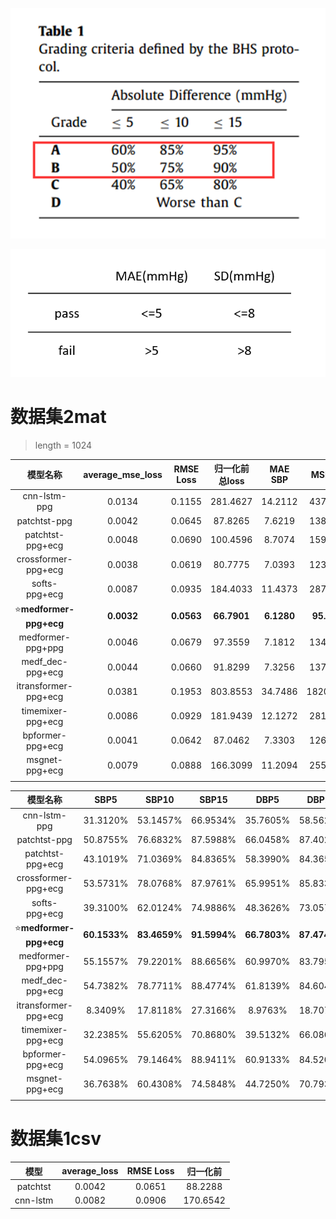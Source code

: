 

![BHS.png](image/BHS.png)

![AAMI.png](image/AAMI.png)

# 数据集2mat
> length = 1024

|         模型名称         | average_mse_loss | RMSE Loss | 归一化前总loss | MAE SBP |  MSE SBP  | SD_SBP  | MAE DBP | MSE DBP  | SD_DBP  | 
|:--------------------:|:----------------:|:---------:|:---------:|:-------:|:---------:|:-------:|:-------:|:--------:|:-------:|
|     cnn-lstm-ppg     |      0.0134      |  0.1155   | 281.4627  | 14.2112 | 437.2165  | 15.4965 | 11.9072 | 303.5553 | 12.4827 | 
|     patchtst-ppg     |      0.0042      |  0.0645   |  87.8265  | 7.6219  | 138.1481  | 8.8635  | 5.1728  | 77.4795  | 7.3165  |
|   patchtst-ppg+ecg   |      0.0048      |  0.0690   | 100.4596  | 8.7074  | 159.9748  | 9.1281  | 5.7956  | 81.5585  | 7.2161  | 
| crossformer-ppg+ecg  |      0.0038      |  0.0619   |  80.7775  | 7.0393  | 123.0274  | 8.6584  | 5.0378  | 67.1356  | 6.9595  | 
|    softs-ppg+ecg     |      0.0087      |  0.0935   | 184.4033  | 11.4373 | 287.6602  | 12.4303 | 8.0717  | 153.8381 | 9.6523  |
|  :star:**medformer-ppg+ecg**   |      **0.0032**      |  **0.0563**   |  **66.7901**  | **6.1280**  |  **95.3150**  | **7.5393**  | **5.0020**  | **64.8453**  | **6.4997**  |
|  medformer-ppg+ppg   |      0.0046      |  0.0679   | 97.3559   | 7.1812  | 134.3557  | 9.0748  | 5.9154  | 94.7465  | 7.9205  | 
|   medf_dec-ppg+ecg   |      0.0044      |  0.0660   |  91.8299  | 7.3256  | 137.3974  | 9.0064  | 5.7106  | 84.6292  | 7.4437  | 
| itransformer-ppg+ecg |      0.0381      |  0.1953   | 803.8553  | 34.7486 | 1820.0414 | 23.6844 | 23.1626 | 724.5032 | 13.9485 |
|  timemixer-ppg+ecg   |      0.0086      |   0.0929  |  181.9439 | 12.1272 | 281.1597  | 11.8479 | 9.0559  | 160.2216 | 9.3849  | 
|  bpformer-ppg+ecg    |      0.0041      |  0.0642   |  87.0462  |  7.3303 | 126.6045  | 8.6217  | 5.9230  | 82.6581  | 7.2454  | 
|  msgnet-ppg+ecg      |     0.0079       |  0.0888   |  166.3099 | 11.2094 | 255.4992  | 11.3036 | 8.2832  | 144.4841 | 8.8842  |
|                      |                  |           |           |         |           |         |         |          |         |


|         模型名称         |   SBP5    |   SBP10   |   SBP15   |   DBP5    |   DBP10   |   DBP15   |
|:--------------------:|:---------:|:---------:|:---------:|:---------:|:---------:|:---------:|
|     cnn-lstm-ppg     | 31.3120%  | 53.1457%  | 66.9534%  | 35.7605%  | 58.5621%  | 71.9409%  |
|     patchtst-ppg     | 50.8755%  | 76.6832%  | 87.5988%  | 66.0458%  | 87.4029%  | 93.6918%  |
|   patchtst-ppg+ecg   | 43.1019%  | 71.0369%  | 84.8365%  | 58.3990%  | 84.3652%  | 92.5187%  |
| crossformer-ppg+ecg  | 53.5731%  | 78.0768%  | 87.9761%  | 65.9951%  | 85.8339%  | 92.0496%  |
|    softs-ppg+ecg     | 39.3100%  | 62.0124%  | 74.9886%  | 48.3626%  | 73.0579%  | 84.8845%  |
|  :star:**medformer-ppg+ecg**   | **60.1533%**  | **83.4659%**  | **91.5994%**  | **66.7803%**  | **87.4745%**  | **93.8422%**  |
|  medformer-ppg+ppg   | 55.1557%  | 79.2201%  | 88.6656%  | 60.9970%  | 83.7954%  | 91.8172%  |
|   medf_dec-ppg+ecg   | 54.7382%  | 78.7711%  | 88.4774%  | 61.8139%  | 84.6041%  | 92.2181%  |
| itransformer-ppg+ecg |  8.3409%  | 17.8118%  | 27.3166%  |  8.9763%  | 18.7078%  | 29.4122%  |
|  timemixer-ppg+ecg   | 32.2385%  | 55.6205%  | 70.8680%  |  39.5132% |  66.0864% | 81.2493%  |
|   bpformer-ppg+ecg   | 54.0965%  | 79.1464%  | 88.9411%  |  60.9133% | 84.5202%  | 92.4475%  |
|   msgnet-ppg+ecg     | 36.7638%  | 60.4308%  | 74.5848%  | 44.7250%  |  70.7934% | 83.9277%  |
|                      |           |           |           |           |           |           |


# 数据集1csv


|    模型     | average_loss | RMSE Loss |   归一化前   |
|:---------:|:------------:|:---------:|:--------:|
| patchtst  |   0.0042     |  0.0651   | 88.2288  |
| cnn-lstm  |    0.0082    |  0.0906   | 170.6542 |
